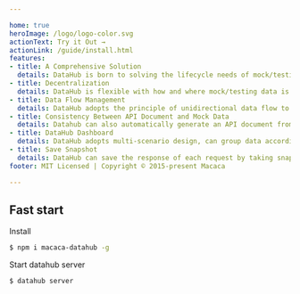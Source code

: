 ```yaml
---

home: true
heroImage: /logo/logo-color.svg
actionText: Try it Out →
actionLink: /guide/install.html
features:
- title: A Comprehensive Solution
  details: DataHub is born to solving the lifecycle needs of mock/testing data of software development, from development, testing, staging to final production.
- title: Decentralization
  details: DataHub is flexible with how and where mock/testing data is stored.You can use a local instance of Datahub on your local machine to manage your local testing/mock data during development.
- title: Data Flow Management
  details: DataHub adopts the principle of unidirectional data flow to make sure you will always get the latest data.
- title: Consistency Between API Document and Mock Data
  details: Datahub can also automatically generate an API document from your mock/testing data, to help keep your API document up to date and consistent with your mock data.
- title: DataHub Dashboard
  details: DataHub adopts multi-scenario design, can group data according to the scene name, and provide scene data addition, deletion, and change, and can operate through DataHub's panel interface.
- title: Save Snapshot
  details: DataHub can save the response of each request by taking snapshot. You can use the archieved snapshot to find out what happened.
footer: MIT Licensed | Copyright © 2015-present Macaca

---
```


## Fast start

Install

```bash
$ npm i macaca-datahub -g
```

Start datahub server

```bash
$ datahub server
```

